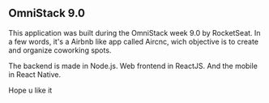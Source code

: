 ## OmniStack 9.0

This application was built during the OmniStack week 9.0 by RocketSeat.
In a few words, it's a Airbnb like app called Aircnc, wich objective is to create and organize coworking spots.

The backend is made in Node.js.
Web frontend in ReactJS.
And the mobile in React Native.

Hope u like it
